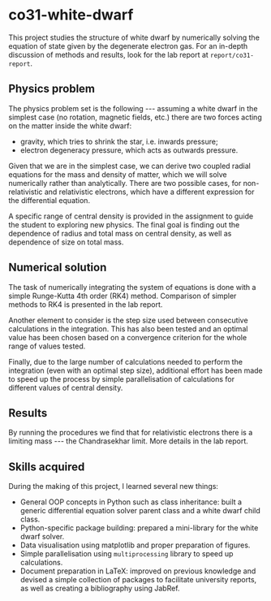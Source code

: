 # co31-white-dwarf

This project studies the structure of white dwarf by numerically solving the equation of state given by the degenerate electron gas. For an in-depth discussion of methods and results, look for the lab report at `report/co31-report`.

## Physics problem

The physics problem set is the following --- assuming a white dwarf in the simplest case (no rotation, magnetic fields, etc.) there are two forces acting on the matter inside the white dwarf:

* gravity, which tries to shrink the star, i.e. inwards pressure;
* electron degeneracy pressure, which acts as outwards pressure.

Given that we are in the simplest case, we can derive two coupled radial equations for the mass and density of matter, which we will solve numerically rather than analytically. There are two possible cases, for non-relativistic and relativistic electrons, which have a different expression for the differential equation.

A specific range of central density is provided in the assignment to guide the student to exploring new physics. The final goal is finding out the dependence of radius and total mass on central density, as well as dependence of size on total mass.

## Numerical solution

The task of numerically integrating the system of equations is done with a simple Runge-Kutta 4th order (RK4) method. Comparison of simpler methods to RK4 is presented in the lab report.

Another element to consider is the step size used between consecutive calculations in the integration. This has also been tested and an optimal value has been chosen based on a convergence criterion for the whole range of values tested.

Finally, due to the large number of calculations needed to perform the integration (even with an optimal step size), additional effort has been made to speed up the process by simple parallelisation of calculations for different values of central density.

## Results

By running the procedures we find that for relativistic electrons there is a limiting mass --- the Chandrasekhar limit. More details in the lab report.

## Skills acquired

During the making of this project, I learned several new things:

* General OOP concepts in Python such as class inheritance: built a generic differential equation solver parent class and a white dwarf child class.
* Python-specific package building: prepared a mini-library for the white dwarf solver.
* Data visualisation using matplotlib and proper preparation of figures.
* Simple parallelisation using `multiprocessing` library to speed up calculations.
* Document preparation in LaTeX: improved on previous knowledge and devised a simple collection of packages to facilitate university reports, as well as creating a bibliography using JabRef.
